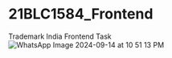 # 21BLC1584_Frontend
Trademark India Frontend Task
![WhatsApp Image 2024-09-14 at 10 51 13 PM](https://github.com/user-attachments/assets/87c8cb0e-d15c-42db-8ffe-b4896b702309)
